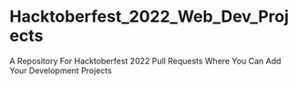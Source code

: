 # Hacktoberfest_2022_Web_Dev_Projects
A Repository For Hacktoberfest 2022 Pull Requests Where You Can Add Your Development Projects
